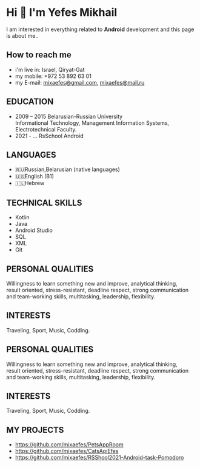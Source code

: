 # Hi 👋 I'm Yefes Mikhail 
I am interested in everything related to **Android** development
 and this page is about me..

## How to reach me
- i'm live in: Israel, Qiryat-Gat
- my mobile: +972 53 892 63 01  
- my E-mail: [mixaefes@gmail.com](mailto:mixaefes@gmail.com), [mixaefes@mail.ru](mailto:mixaefes@mail.ru)

## EDUCATION

 - 2009 – 2015 Belarusian-Russian University  
Informational Technology, Management Information Systems, Electrotechnical Faculty.
 - 2021 - ... RsSchool Android

## LANGUAGES
- 🇷🇺Russian,Belarusian (native languages) 
- 🇺🇸English (B1)
- 🇮🇱Hebrew

## TECHNICAL SKILLS
- Kotlin
- Java 
- Android Studio
- SQL
 - XML
- Git

## PERSONAL QUALITIES
Willingness to learn something new and improve, analytical thinking,  
result oriented, stress-resistant, deadline respect, strong communication  
and team-working skills, multitasking, leadership, flexibility.
## INTERESTS    
Traveling, Sport, Music, Codding.
## PERSONAL QUALITIES
Willingness to learn something new and improve, analytical thinking,  
result oriented, stress-resistant, deadline respect, strong communication  
and team-working skills, multitasking, leadership, flexibility.

## INTERESTS    
Traveling, Sport, Music, Codding.

## MY PROJECTS
- https://github.com/mixaefes/PetsAppRoom
- https://github.com/mixaefes/CatsApiEfes
- https://github.com/mixaefes/RSShool2021-Android-task-Pomodoro

